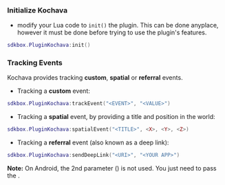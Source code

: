 ### Initialize Kochava
* modify your Lua code to `init()` the plugin. This can be done anyplace, however it must be done before trying to use the plugin's features.
```lua
sdkbox.PluginKochava:init()
```

### Tracking Events
Kochava provides tracking __custom__, __spatial__ or __referral__ events.

* Tracking a __custom__ event:
```lua
sdkbox.PluginKochava:trackEvent("<EVENT>", "<VALUE>")
```

* Tracking a __spatial__ event, by providing a title and position in the world:
```lua
sdkbox.PluginKochava:spatialEvent("<TITLE>", <X>, <Y>, <Z>)
```

* Tracking a __referral__ event (also known as a deep link):
```lua
sdkbox.PluginKochava:sendDeepLink("<URI>", "<YOUR APP>")
```
 __Note:__ On Android, the 2nd parameter (__<YOUR APP>__) is not used. You just need to pass the __<URI>__.
